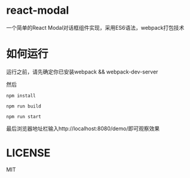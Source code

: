 # react-modal
一个简单的React Modal对话框组件实现，采用ES6语法，webpack打包技术
# 如何运行
运行之前，请先确定你已安装webpack && webpack-dev-server

然后

```npm install```

```npm run build```

```npm run start```

最后浏览器地址栏输入http://localhost:8080/demo/即可观察效果

# LICENSE
MIT
